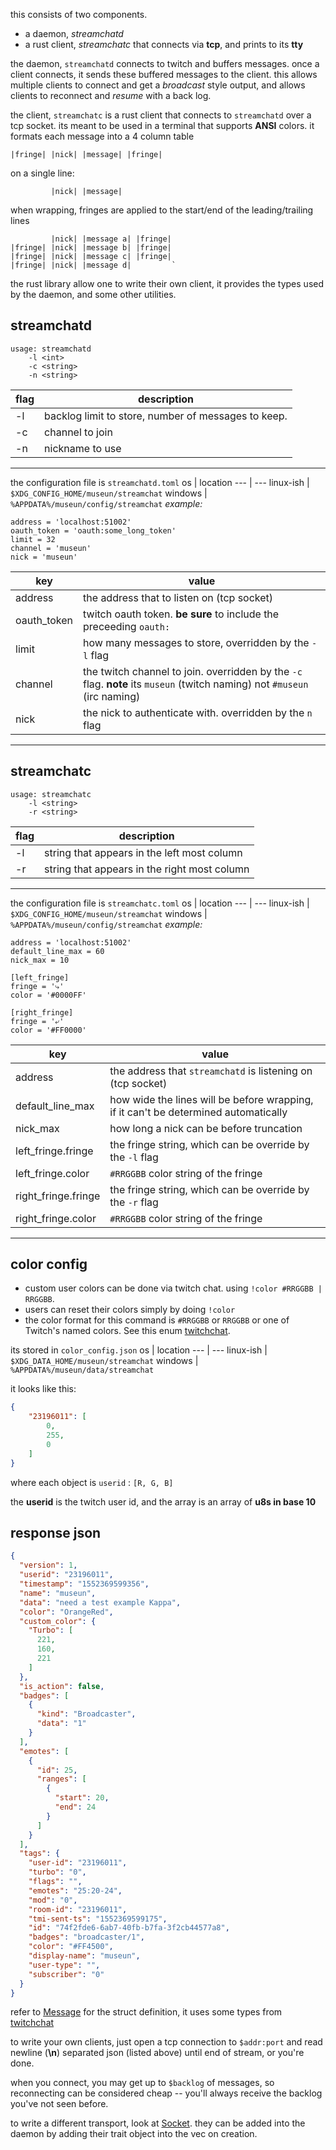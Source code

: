 this consists of two components.

* a daemon, _streamchatd_
* a rust client, _streamchatc_ that connects via **tcp**, and prints to its **tty**

the daemon, `streamchatd` connects to twitch and buffers messages. once a client connects, it sends these buffered messages to the client. this allows multiple clients to connect and get a *broadcast* style output, and allows clients to reconnect and *resume* with a back log.

the client, `streamchatc` is a rust client that connects to `streamchatd` over a tcp socket. its meant to be used in a terminal that supports **ANSI** colors. it formats each message into a 4 column table

```
|fringe| |nick| |message| |fringe|
```

on a single line:
```
         |nick| |message|        
```

when wrapping, fringes are applied to the start/end of the leading/trailing lines
```
         |nick| |message a| |fringe|
|fringe| |nick| |message b| |fringe|
|fringe| |nick| |message c| |fringe|
|fringe| |nick| |message d|         `
```

the rust library allow one to write their own client, it provides the types used by the daemon, and some other utilities.

## streamchatd
```
usage: streamchatd
    -l <int>
    -c <string>
    -n <string>
```
| flag | description |
--- | ---
-l | backlog limit to store, number of messages to keep.
-c | channel to join
-n | nickname to use
---
the configuration file is `streamchatd.toml`
os | location
--- | ---
linux-ish | `$XDG_CONFIG_HOME/museun/streamchat`
windows | `%APPDATA%/museun/config/streamchat` 
*example:*
```
address = 'localhost:51002'
oauth_token = 'oauth:some_long_token'
limit = 32
channel = 'museun'
nick = 'museun'
```
key | value
--- | ---
address |  the address that to listen on (tcp socket)
oauth_token | twitch oauth token. **be sure** to include the preceeding `oauth:`
limit  | how many messages to store, overridden by the `-l` flag
channel | the twitch channel to join. overridden by the `-c` flag. **note** its `museun` (twitch naming) not `#museun` (irc naming)
nick | the nick to authenticate with. overridden by the `n` flag
---
## streamchatc
```
usage: streamchatc
    -l <string>
    -r <string>
```
| flag | description |
--- | ---
-l | string that appears in the left most column
-r | string that appears in the right most column
---
the configuration file is `streamchatc.toml`
os | location
--- | ---
linux-ish | `$XDG_CONFIG_HOME/museun/streamchat`
windows | `%APPDATA%/museun/config/streamchat` 
*example:*
```
address = 'localhost:51002'
default_line_max = 60
nick_max = 10

[left_fringe]
fringe = '⤷'
color = '#0000FF'

[right_fringe]
fringe = '⤶'
color = '#FF0000'
```
key | value
--- | ---
address |  the address that `streamchatd` is listening on (tcp socket)
default_line_max |  how wide the lines will be before wrapping, if it can't be determined automatically
nick_max | how long a nick can be before truncation
left_fringe.fringe | the fringe string, which can be override by the `-l` flag
left_fringe.color | `#RRGGBB` color string of the fringe
right_fringe.fringe | the fringe string, which can be override by the `-r` flag
right_fringe.color | `#RRGGBB` color string of the fringe
---
## color config
* custom user colors can be done via twitch chat. using `!color #RRGGBB | RRGGBB`.
* users can reset their colors simply by doing `!color`
* the color format for this command is `#RRGGBB` or `RRGGBB` or one of Twitch's named colors. See this enum [twitchchat](https://github.com/museun/twitchchat/blob/9cda6169f3460714ec97db250b9e10124d455e07/src/twitch/color.rs#L89).

its stored in `color_config.json`
os | location
--- | ---
linux-ish | `$XDG_DATA_HOME/museun/streamchat`
windows | `%APPDATA%/museun/data/streamchat` 

it looks like this:
```json
{  
    "23196011": [
        0,
        255,
        0
    ] 
}
```
where each object is `userid` : `[R, G, B]`

the **userid** is the twitch user id, and the array is an array of **u8s in base 10**
## response json
```json
{
  "version": 1,
  "userid": "23196011",
  "timestamp": "1552369599356",
  "name": "museun",
  "data": "need a test example Kappa",
  "color": "OrangeRed",
  "custom_color": {
    "Turbo": [
      221,
      160,
      221
    ]
  },
  "is_action": false,
  "badges": [
    {
      "kind": "Broadcaster",
      "data": "1"
    }
  ],
  "emotes": [
    {
      "id": 25,
      "ranges": [
        {
          "start": 20,
          "end": 24
        }
      ]
    }
  ],
  "tags": {
    "user-id": "23196011",
    "turbo": "0",
    "flags": "",
    "emotes": "25:20-24",
    "mod": "0",
    "room-id": "23196011",
    "tmi-sent-ts": "1552369599175",
    "id": "74f2fde6-6ab7-40fb-b7fa-3f2cb44577a8",
    "badges": "broadcaster/1",
    "color": "#FF4500",
    "display-name": "museun",
    "user-type": "",
    "subscriber": "0"
  }
}
```
refer to [Message](src/message.rs) for the struct definition, it uses some types from [twitchchat](https://docs.rs/twitchchat/0.1.0/twitchchat/twitch/index.html)

to write your own clients, just open a tcp connection to `$addr:port` and read newline (**\n**) separated json (listed above) until end of stream, or you're done.

when you connect, you may get up to `$backlog` of messages, so reconnecting can be considered cheap -- you'll always receive the backlog you've not seen before.

to write a different transport, look at [Socket](src/transports/socket.rs). they can be added into the daemon by adding their trait object into the vec on creation.
